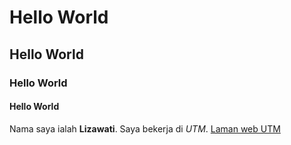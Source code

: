 # Hello World
## Hello World
### Hello World
#### Hello World

Nama saya ialah **Lizawati**. Saya bekerja di *UTM*.
[Laman web UTM](https://my.utm.my/)
